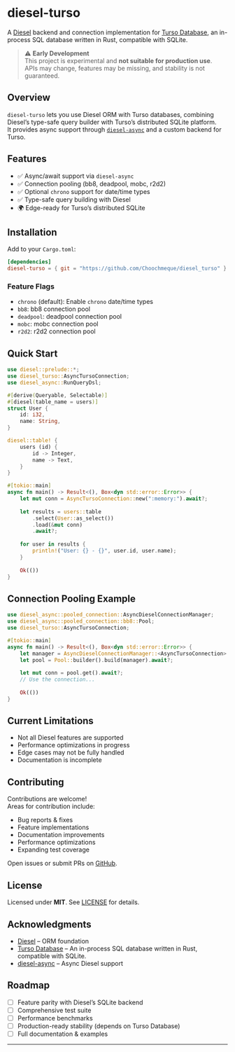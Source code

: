 # diesel-turso

A [Diesel](https://diesel.rs/) backend and connection implementation for [Turso Database](https://github.com/tursodatabase/turso), an in-process SQL database written in Rust, compatible with SQLite.

> ⚠️ **Early Development**  
> This project is experimental and **not suitable for production use**.  
> APIs may change, features may be missing, and stability is not guaranteed.

## Overview

`diesel-turso` lets you use Diesel ORM with Turso databases, combining Diesel’s type-safe query builder with Turso’s distributed SQLite platform.  
It provides async support through [`diesel-async`](https://github.com/weiznich/diesel_async) and a custom backend for Turso.

## Features

- ✅ Async/await support via `diesel-async`  
- ✅ Connection pooling (bb8, deadpool, mobc, r2d2)  
- ✅ Optional `chrono` support for date/time types  
- ✅ Type-safe query building with Diesel  
- 🌍 Edge-ready for Turso’s distributed SQLite  

## Installation

Add to your `Cargo.toml`:

```toml
[dependencies]
diesel-turso = { git = "https://github.com/Choochmeque/diesel_turso" }
```

### Feature Flags

- `chrono` (default): Enable `chrono` date/time types  
- `bb8`: bb8 connection pool  
- `deadpool`: deadpool connection pool  
- `mobc`: mobc connection pool  
- `r2d2`: r2d2 connection pool  

## Quick Start

```rust
use diesel::prelude::*;
use diesel_turso::AsyncTursoConnection;
use diesel_async::RunQueryDsl;

#[derive(Queryable, Selectable)]
#[diesel(table_name = users)]
struct User {
    id: i32,
    name: String,
}

diesel::table! {
    users (id) {
        id -> Integer,
        name -> Text,
    }
}

#[tokio::main]
async fn main() -> Result<(), Box<dyn std::error::Error>> {
    let mut conn = AsyncTursoConnection::new(":memory:").await?;
    
    let results = users::table
        .select(User::as_select())
        .load(&mut conn)
        .await?;
    
    for user in results {
        println!("User: {} - {}", user.id, user.name);
    }
    
    Ok(())
}
```

## Connection Pooling Example

```rust
use diesel_async::pooled_connection::AsyncDieselConnectionManager;
use diesel_async::pooled_connection::bb8::Pool;
use diesel_turso::AsyncTursoConnection;

#[tokio::main]
async fn main() -> Result<(), Box<dyn std::error::Error>> {
    let manager = AsyncDieselConnectionManager::<AsyncTursoConnection>::new(":memory:");
    let pool = Pool::builder().build(manager).await?;
    
    let mut conn = pool.get().await?;
    // Use the connection...
    
    Ok(())
}
```

## Current Limitations

- Not all Diesel features are supported  
- Performance optimizations in progress  
- Edge cases may not be fully handled  
- Documentation is incomplete  

## Contributing

Contributions are welcome!  
Areas for contribution include:

- Bug reports & fixes  
- Feature implementations  
- Documentation improvements  
- Performance optimizations  
- Expanding test coverage  

Open issues or submit PRs on [GitHub](https://github.com/Choochmeque/diesel_turso/issues).

## License

Licensed under **MIT**. See [LICENSE](LICENSE) for details.

## Acknowledgments

- [Diesel](https://diesel.rs/) – ORM foundation  
- [Turso Database](https://github.com/tursodatabase/turso) – An in-process SQL database written in Rust, compatible with SQLite. 
- [diesel-async](https://github.com/weiznich/diesel_async) – Async Diesel support  

## Roadmap

- [ ] Feature parity with Diesel’s SQLite backend  
- [ ] Comprehensive test suite  
- [ ] Performance benchmarks  
- [ ] Production-ready stability (depends on Turso Database)  
- [ ] Full documentation & examples  

---
